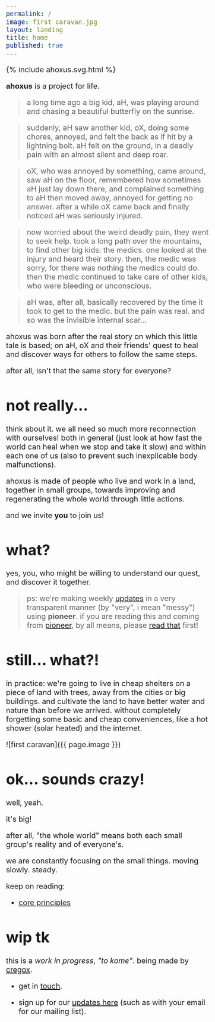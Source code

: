 ```yaml
---
permalink: /
image: first caravan.jpg
layout: landing
title: home
published: true
---
```


{% include ahoxus.svg.html %}

**ahoxus** is a project for life.

> a long time ago a big kid, aH, was playing around and chasing a beautiful butterfly on the sunrise.

> suddenly, aH saw another kid, oX, doing some chores, annoyed, and felt the back as if hit by a lightning bolt. aH felt on the ground, in a deadly pain with an almost silent and deep roar.

> oX, who was annoyed by something, came around, saw aH on the floor, remembered how sometimes aH just lay down there, and complained something to aH then moved away, annoyed for getting no answer. after a while oX came back and finally noticed aH was seriously injured.

> now worried about the weird deadly pain, they went to seek help. took a long path over the mountains, to find other big kids: the medics. one looked at the injury and heard their story. then, the medic was sorry, for there was nothing the medics could do. then the medic continued to take care of other kids, who were bleeding or unconscious.

> aH was, after all, basically recovered by the time it took to get to the medic. but the pain was real. and so was the invisible internal scar...

ahoxus was born after the real story on which this little tale is based; on aH, oX and their friends' quest to heal and discover ways for others to follow the same steps.

after all, isn't that the same story for everyone?

# not really...

think about it. we all need so much more reconnection with ourselves! both in general (just look at how fast the world can heal when we stop and take it slow) and within each one of us (also to prevent such inexplicable body malfunctions).

ahoxus is made of people who live and work in a land, together in small groups, towards improving and regenerating the whole world through little actions.

and we invite **you** to join us!

# what?

yes, you, who might be willing to understand our quest, and discover it together.

> ps: we're making weekly [updates](/updates) in a very transparent manner (by "very", i mean "messy") using **pioneer**. if you are reading this and coming from [pioneer](/pioneer), by all means, please [read that](/pioneer) first!

# still... what?!

in practice: we're going to live in cheap shelters on a piece of land with trees, away from the cities or big buildings. and cultivate the land to have better water and nature than before we arrived. without completely forgetting some basic and cheap conveniences, like a hot shower (solar heated) and the internet.

![first caravan]({{ page.image }})

# ok... sounds crazy!

well, yeah.

it's big!

after all, "the whole world" means both each small group's reality and of everyone's.

we are constantly focusing on the small things. moving slowly. steady.

keep on reading:

- [core principles](/core)

# wip tk

this is a *work in progress*, _"to kome"_. being made by [cregox](https://cregox.net/ahoxus).

- get in [touch](https://cregox.net/contact).

- sign up for our [updates here](/updates) (such as with your email for our mailing list).

<style>
body {max-width: 550px; margin: 0 auto; font-size: 15pt;}
</style>
